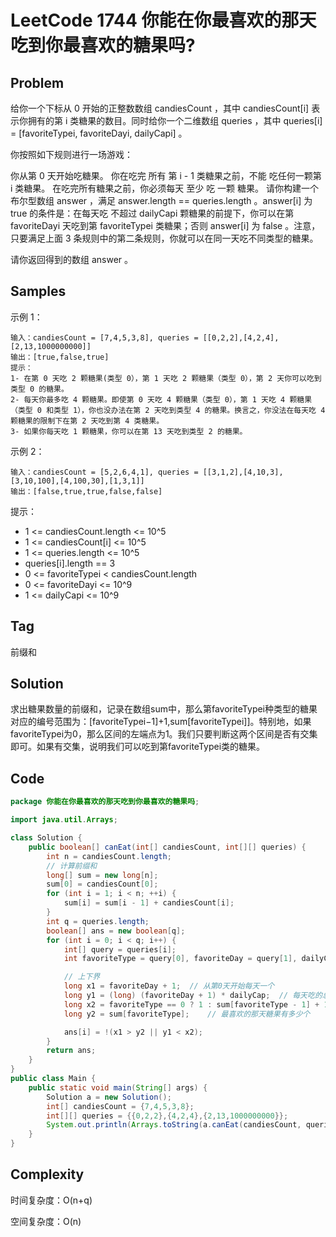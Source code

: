 # LeetCode 1744 你能在你最喜欢的那天吃到你最喜欢的糖果吗?

## Problem

给你一个下标从 0 开始的正整数数组 candiesCount ，其中 candiesCount[i] 表示你拥有的第 i 类糖果的数目。同时给你一个二维数组 queries ，其中 queries[i] = [favoriteTypei, favoriteDayi, dailyCapi] 。

你按照如下规则进行一场游戏：

你从第 0 天开始吃糖果。
你在吃完 所有 第 i - 1 类糖果之前，不能 吃任何一颗第 i 类糖果。
在吃完所有糖果之前，你必须每天 至少 吃 一颗 糖果。
请你构建一个布尔型数组 answer ，满足 answer.length == queries.length 。answer[i] 为 true 的条件是：在每天吃 不超过 dailyCapi 颗糖果的前提下，你可以在第 favoriteDayi 天吃到第 favoriteTypei 类糖果；否则 answer[i] 为 false 。注意，只要满足上面 3 条规则中的第二条规则，你就可以在同一天吃不同类型的糖果。

请你返回得到的数组 answer 。

## Samples

示例 1：

```
输入：candiesCount = [7,4,5,3,8], queries = [[0,2,2],[4,2,4],[2,13,1000000000]]
输出：[true,false,true]
提示：
1- 在第 0 天吃 2 颗糖果(类型 0），第 1 天吃 2 颗糖果（类型 0），第 2 天你可以吃到类型 0 的糖果。
2- 每天你最多吃 4 颗糖果。即使第 0 天吃 4 颗糖果（类型 0），第 1 天吃 4 颗糖果（类型 0 和类型 1），你也没办法在第 2 天吃到类型 4 的糖果。换言之，你没法在每天吃 4 颗糖果的限制下在第 2 天吃到第 4 类糖果。
3- 如果你每天吃 1 颗糖果，你可以在第 13 天吃到类型 2 的糖果。
```

示例 2：

```
输入：candiesCount = [5,2,6,4,1], queries = [[3,1,2],[4,10,3],[3,10,100],[4,100,30],[1,3,1]]
输出：[false,true,true,false,false]
```


提示：

- 1 <= candiesCount.length <= 10^5
- 1 <= candiesCount[i] <= 10^5
- 1 <= queries.length <= 10^5
- queries[i].length == 3
- 0 <= favoriteTypei < candiesCount.length
- 0 <= favoriteDayi <= 10^9
- 1 <= dailyCapi <= 10^9

## Tag

前缀和

## Solution

求出糖果数量的前缀和，记录在数组sum中，那么第favoriteTypei种类型的糖果对应的编号范围为：[favoriteTypei−1]+1,sum[favoriteTypei]]。特别地，如果favoriteTypei为0，那么区间的左端点为1。我们只要判断这两个区间是否有交集即可。如果有交集，说明我们可以吃到第favoriteTypei类的糖果。

## Code

```java
package 你能在你最喜欢的那天吃到你最喜欢的糖果吗;

import java.util.Arrays;

class Solution {
    public boolean[] canEat(int[] candiesCount, int[][] queries) {
        int n = candiesCount.length;
        // 计算前缀和
        long[] sum = new long[n];
        sum[0] = candiesCount[0];
        for (int i = 1; i < n; ++i) {
            sum[i] = sum[i - 1] + candiesCount[i];
        }
        int q = queries.length;
        boolean[] ans = new boolean[q];
        for (int i = 0; i < q; i++) {
            int[] query = queries[i];
            int favoriteType = query[0], favoriteDay = query[1], dailyCap = query[2];

            // 上下界
            long x1 = favoriteDay + 1;  // 从第0天开始每天一个
            long y1 = (long) (favoriteDay + 1) * dailyCap;  // 每天吃的总数
            long x2 = favoriteType == 0 ? 1 : sum[favoriteType - 1] + 1;    //吃到最喜欢糖果的数量
            long y2 = sum[favoriteType];    // 最喜欢的那天糖果有多少个

            ans[i] = !(x1 > y2 || y1 < x2);
        }
        return ans;
    }
}
public class Main {
    public static void main(String[] args) {
        Solution a = new Solution();
        int[] candiesCount = {7,4,5,3,8};
        int[][] queries = {{0,2,2},{4,2,4},{2,13,1000000000}};
        System.out.println(Arrays.toString(a.canEat(candiesCount, queries)));
    }
}
```

## Complexity

时间复杂度：O(n+q)

空间复杂度：O(n)
